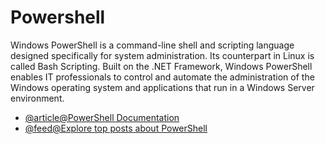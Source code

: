 # Powershell

Windows PowerShell is a command-line shell and scripting language designed specifically for system administration. Its counterpart in Linux is called Bash Scripting. Built on the .NET Framework, Windows PowerShell enables IT professionals to control and automate the administration of the Windows operating system and applications that run in a Windows Server environment.

- [@article@PowerShell Documentation](https://learn.microsoft.com/en-us/powershell/)
- [@feed@Explore top posts about PowerShell](https://app.daily.dev/tags/powershell?ref=roadmapsh)